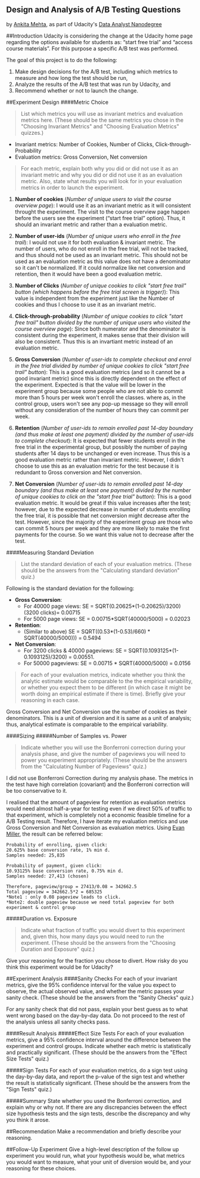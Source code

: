 ## Design and Analysis of A/B Testing Questions

by [Ankita Mehta](https://profiles.udacity.com/p/3853148787), as part of Udacity's [Data Analyst Nanodegree](https://www.udacity.com/course/nd002)

##Introduction
Udacity is considering the change at the Udacity home page regarding the options available for students as: “start free trial” and “access coursematerials”. For this purpose a specific A/B test was performed. 

The goal of this project is to do the following:

1. Make design decisions for the A/B test, including which metrics to measure and how long the test should be run,
2. Analyze the results of the A/B test that was run by Udacity, and
3. Recommend whether or not to launch the change.

##Experiment Design
####Metric Choice
> List which metrics you will use as invariant metrics and evaluation metrics here. (These should be the same metrics you chose in the "Choosing Invariant Metrics" and "Choosing Evaluation Metrics" quizzes.)

+ Invariant metrics: Number of Cookies, Number of Clicks, Click-through-Probability
+ Evaluation metrics: Gross Conversion, Net conversion

> For each metric, explain both why you did or did not use it as an invariant metric and why you did or did not use it as an evaluation metric. Also, state what results you will look for in your evaluation metrics in order to launch the experiment.

1. **Number of cookies** (_Number of unique users to visit the course overview page_): I would use it as an invariant metric as it will consistent throught the experiment. The visit to the course overview page happen before the users see the experiment (“start free trial” option). Thus, it should an invariant metric and rather than a evaluation metric.

2. **Number of user-ids** (_Number of unique users who enroll in the free trail_): I would not use it for both evaluation & invariant metric. The number of users, who do not enroll in the free trial, will not be tracked, and thus should not be used as an invariant metric. This should not be used as an evaluation metric as this value does not have a denominator so it can't be normalized. If it could normalize like net conversion and retention, then it would have been a good evaluation metric.

3. **Number of Clicks** (_Number of unique cookies to click "start free trail" button (which happens before the free trial screen is trigger)_): This value is independent from the experiment just like the Number of cookies and thus I choose to use it as an invariant metric.

4. **Click-through-probability** (_Number of unique cookies to click "start free trail" button divided by the number of unique users who visited the course overview page_): Since both numerator and the denominator is consistent during the experiment, it makes sense that their division will also be consistent. Thus this is an invartiant metric instead of an evaluation metric.

5. **Gross Conversion** (_Number of user-ids to complete checkout and enrol in the free trial divided by number of unique cookies to click "start free trail" button_): This is a good evaluation metrics (and so it cannot be a good invariant metric) since this is directly dependent on the effect of the experiment. Expected is that the value will be lower in the experiment group because some people who are not able to commit more than 5 hours per week won't enroll the classes. where as, in the control group, users won't see any pop-up message so they will enroll without any consideration of the number of hours they can commit per week.

6. **Retention** (_Number of user-ids to remain enrolled past 14-day boundary (and thus make at least one payment) divided by the number of user-ids to complete checkout_): It is expected that fewer students enroll in the free trial in the experimental group, but possibly the number of paying students after 14 days to be unchanged or even increase. Thus this is a good evaluation metric rather than invariant metric.  However, I didn't choose  to use this as an evaluation metric for the test because it is redundant to Gross conversion and Net conversion.

7. **Net Conversion** (_Number of user-ids to remain enrolled past 14-day boundary (and thus make at least one payment) divided by the number of unique cookies to click on the "start free trial" button_): This is a good evaluation metric. It would be great if this value increases after the test; however, due to the expected decrease in number of students enrolling the free trial, it is possible that net conversion might decrease after the test. However, since the majority of the experiment group are those who can commit 5 hours per week and they are more likely to make the first payments for the course. So we want this value not to decrease after the test.

####Measuring Standard Deviation
> List the standard deviation of each of your evaluation metrics. (These should be the answers from the "Calculating standard deviation" quiz.)

Following is the standard deviation for the following:

+ **Gross Conversion**: 
	+ For 40000 page views: SE = SQRT(0.20625*(1-0.20625)/3200) (3200 clicks)= 0.00715
	+ For 5000 page views: SE = 0.00715*SQRT(40000/5000) = 0.02023
+ **Retention**:
	+ (Similar to above) SE = SQRT((0.53*(1-0.53)/660) * SQRT(40000/5000))) = 0.5494
+ **Net Conversion**:
	+ For 3200 clicks & 40000 pageviews: SE = SQRT(0.1093125*(1-0.1093125)/3200) = 0.00551.
	+ For 50000 pageviews: SE = 0.00715 * SQRT(40000/5000) = 0.0156 
	
> For each of your evaluation metrics, indicate whether you think the analytic estimate would be comparable to the the empirical variability, or whether you expect them to be different (in which case it might be worth doing an empirical estimate if there is time). Briefly give your reasoning in each case.

Gross Conversion and Net Conversion use the number of cookies as their denominators. This is a unit of diversion and it is same as a unit of analysis; thus, analytical estimate is comparable to the empirical variability.

####Sizing
#####Number of Samples vs. Power
>Indicate whether you will use the Bonferroni correction during your analysis phase, and give the number of pageviews you will need to power you experiment appropriately. (These should be the answers from the "Calculating Number of Pageviews" quiz.)

I did not use Bonferroni Correction during my analysis phase. The metrics in the test have high correlation (covariant) and the Bonferroni correction will be too conservative to it.

I realised that the amount of pageview for retention as evaluation metrics would need almost half-a-year for testing even if we direct 50% of traffic to that experiment, which is completely not a economic feasible timeline for a A/B Testing result. Therefore, I have iterate my evaluation metrics and use Gross Conversion and Net Conversion as evaluation metrics. Using [Evan Miller](http://www.evanmiller.org/ab-testing/sample-size.html), the result can be referred below:

```
Probability of enrolling, given click:
20.625% base conversion rate, 1% min d.
Samples needed: 25,835

Probability of payment, given click:
10.93125% base conversion rate, 0.75% min d.
Samples needed: 27,413 (chosen)

Therefore, pageview/group = 27413/0.08 = 342662.5
Total pageview = 342662.5*2 = 685325
*Note1 : only 0.08 pageview leads to click.
*Note2: double pageview because we need total pageview for both experiment & control group
```

#####Duration vs. Exposure
> Indicate what fraction of traffic you would divert to this experiment and, given this, how many days you would need to run the experiment. (These should be the answers from the "Choosing Duration and Exposure" quiz.)

Give your reasoning for the fraction you chose to divert. How risky do you think this experiment would be for Udacity?

##Experiment Analysis
####Sanity Checks
For each of your invariant metrics, give the 95% confidence interval for the value you expect to observe, the actual observed value, and whether the metric passes your sanity check. (These should be the answers from the "Sanity Checks" quiz.)

For any sanity check that did not pass, explain your best guess as to what went wrong based on the day-by-day data. Do not proceed to the rest of the analysis unless all sanity checks pass.

####Result Analysis
#####Effect Size Tests
For each of your evaluation metrics, give a 95% confidence interval around the difference between the experiment and control groups. Indicate whether each metric is statistically and practically significant. (These should be the answers from the "Effect Size Tests" quiz.)

#####Sign Tests
For each of your evaluation metrics, do a sign test using the day-by-day data, and report the p-value of the sign test and whether the result is statistically significant. (These should be the answers from the "Sign Tests" quiz.)

#####Summary
State whether you used the Bonferroni correction, and explain why or why not. If there are any discrepancies between the effect size hypothesis tests and the sign tests, describe the discrepancy and why you think it arose.

##Recommendation
Make a recommendation and briefly describe your reasoning.

##Follow-Up Experiment
Give a high-level description of the follow up experiment you would run, what your hypothesis would be, what metrics you would want to measure, what your unit of diversion would be, and your reasoning for these choices.
